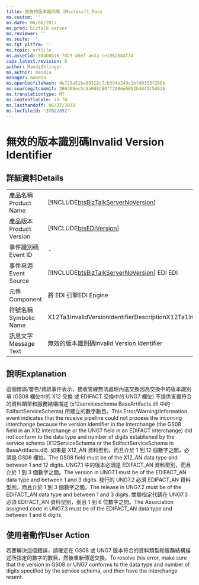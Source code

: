 ```yaml
---
title: 無效的版本識別碼 |Microsoft Docs
ms.custom: ''
ms.date: 06/08/2017
ms.prod: biztalk-server
ms.reviewer: ''
ms.suite: ''
ms.tgt_pltfrm: ''
ms.topic: article
ms.assetid: 504b0b16-7d23-45ef-ae2a-ce1962b83f34
caps.latest.revision: 8
author: MandiOhlinger
ms.author: mandia
manager: anneta
ms.openlocfilehash: de725a51ba89312c7cb394e249c1ef40353f256b
ms.sourcegitcommit: 266308ec5c6a9d8d80ff298ee6051b4843c5d626
ms.translationtype: MT
ms.contentlocale: zh-TW
ms.lasthandoff: 06/27/2018
ms.locfileid: "37022852"
---
```

# <a name="invalid-version-identifier"></a><span data-ttu-id="02a74-102">無效的版本識別碼</span><span class="sxs-lookup"><span data-stu-id="02a74-102">Invalid Version Identifier</span></span>
## <a name="details"></a><span data-ttu-id="02a74-103">詳細資料</span><span class="sxs-lookup"><span data-stu-id="02a74-103">Details</span></span>  
  
|                 |                                                                                        |
|-----------------|----------------------------------------------------------------------------------------|
|  <span data-ttu-id="02a74-104">產品名稱</span><span class="sxs-lookup"><span data-stu-id="02a74-104">Product Name</span></span>   |   [!INCLUDE[btsBizTalkServerNoVersion](../includes/btsbiztalkservernoversion-md.md)]   |
| <span data-ttu-id="02a74-105">產品版本</span><span class="sxs-lookup"><span data-stu-id="02a74-105">Product Version</span></span> |               [!INCLUDE[btsEDIVersion](../includes/btsediversion-md.md)]               |
|    <span data-ttu-id="02a74-106">事件識別碼</span><span class="sxs-lookup"><span data-stu-id="02a74-106">Event ID</span></span>     |                                           -                                            |
|  <span data-ttu-id="02a74-107">事件來源</span><span class="sxs-lookup"><span data-stu-id="02a74-107">Event Source</span></span>   | [!INCLUDE[btsBizTalkServerNoVersion](../includes/btsbiztalkservernoversion-md.md)]<span data-ttu-id="02a74-108"> EDI</span><span class="sxs-lookup"><span data-stu-id="02a74-108"> EDI</span></span> |
|    <span data-ttu-id="02a74-109">元件</span><span class="sxs-lookup"><span data-stu-id="02a74-109">Component</span></span>    |                                       <span data-ttu-id="02a74-110">將 EDI 引擎</span><span class="sxs-lookup"><span data-stu-id="02a74-110">EDI Engine</span></span>                                       |
|  <span data-ttu-id="02a74-111">符號名稱</span><span class="sxs-lookup"><span data-stu-id="02a74-111">Symbolic Name</span></span>  |                       <span data-ttu-id="02a74-112">X12Ta1InvalidVersionIdentifierDescription</span><span class="sxs-lookup"><span data-stu-id="02a74-112">X12Ta1InvalidVersionIdentifierDescription</span></span>                        |
|  <span data-ttu-id="02a74-113">訊息文字</span><span class="sxs-lookup"><span data-stu-id="02a74-113">Message Text</span></span>   |                               <span data-ttu-id="02a74-114">無效的版本識別碼</span><span class="sxs-lookup"><span data-stu-id="02a74-114">Invalid Version Identifier</span></span>                               |
  
## <a name="explanation"></a><span data-ttu-id="02a74-115">說明</span><span class="sxs-lookup"><span data-stu-id="02a74-115">Explanation</span></span>  
 <span data-ttu-id="02a74-116">這個錯誤/警告/資訊事件表示，接收管線無法處理內送交換因為交換中的版本識別項 (GS08 欄位中的 X12 交換 或 EDIFACT 交換中的 UNG7 欄位) 不提供支援符合的資料類型和服務結構描述 (x12serviceschema BaseArtifacts.dll 中的 EdifactServiceSchema) 所建立的數字數目。</span><span class="sxs-lookup"><span data-stu-id="02a74-116">This Error/Warning/Information event indicates that the receive pipeline could not process the incoming interchange because the version identifier in the interchange (the GS08 field in an X12 interchange or the UNG7 field in an EDIFACT interchange) did not conform to the data type and number of digits established by the service schema (X12ServiceSchema or the EdifactServiceSchema in BaseArtifacts.dll).</span></span> <span data-ttu-id="02a74-117">如果是 X12_AN 資料型別，而且介於 1 到 12 個數字之間，必須是 GS08 欄位。</span><span class="sxs-lookup"><span data-stu-id="02a74-117">The GS08 field must be of the X12_AN data type and between 1 and 12 digits.</span></span> <span data-ttu-id="02a74-118">UNG7.1 中的版本必須是 EDIFACT_AN 資料型別，而且介於 1 到 3 個數字之間。</span><span class="sxs-lookup"><span data-stu-id="02a74-118">The version in UNG7.1 must be of the EDIFACT_AN data type and between 1 and 3 digits.</span></span> <span data-ttu-id="02a74-119">發行的 UNG7.2 必須 EDIFACT_AN 資料型別，而且介於 1 到 3 個數字之間。</span><span class="sxs-lookup"><span data-stu-id="02a74-119">The release in UNG7.2 must be of the EDIFACT_AN data type and between 1 and 3 digits.</span></span> <span data-ttu-id="02a74-120">關聯指定代碼在 UNG7.3 必須 EDIFACT_AN 資料型別，而且 1 到 6 位數字之間。</span><span class="sxs-lookup"><span data-stu-id="02a74-120">The Association assigned code in UNG7.3 must be of the EDIFACT_AN data type and between 1 and 6 digits.</span></span>  
  
## <a name="user-action"></a><span data-ttu-id="02a74-121">使用者動作</span><span class="sxs-lookup"><span data-stu-id="02a74-121">User Action</span></span>  
 <span data-ttu-id="02a74-122">若要解決這個錯誤，請確定在 GS08 或 UNG7 版本符合的資料類型和服務結構描述所指定的數字的數目，然後重新傳送交換。</span><span class="sxs-lookup"><span data-stu-id="02a74-122">To resolve this error, make sure that the version in GS08 or UNG7 conforms to the data type and number of digits specified by the service schema, and then have the interchange resent.</span></span>